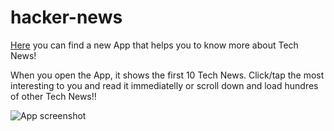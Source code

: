 # hacker-news

[Here](https://hacckernewss.netlify.app/) you can find a new App that helps you to know more about Tech News!

When you open the App, it shows the first 10 Tech News. Click/tap the most interesting to you and read it immediatelly or scroll down and load hundres of other Tech News!!

![App screenshot](https://github.com/marcellocomandulli/hacker-news/master/Screenshot.jpg?raw=true)
